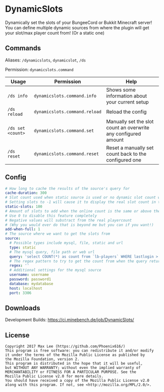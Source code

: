 # DynamicSlots
Dynamically set the slots of your BungeeCord or Bukkit Minecraft server! You can define multiple dynamic sources from where the plugin will get your slot/max player count from! (Or a static one)

## Commands

Aliases: `/dynamicslots`, `dynamicslot`, `/ds`

Permission: `dynamicslots.command`

| Usage             | Permission                    | Help                                                           |
|-------------------|-------------------------------|----------------------------------------------------------------|
| `/ds info`        | `dynamicslots.command.info`   | Shows some information about your current setup                |
| `/ds reload`      | `dynamicslots.command.reload` | Reload the config                                              |
| `/ds set <count>` | `dynamicslots.command.set`    | Manually set the slot count an overwrite any configured amount |
| `/ds reset`       | `dynamicslots.command.reset`  | Reset a manually set count back to the configured one          |

## Config

```yaml
# How long to cache the results of the source's query for
cache-duration: 300
# Slot count used when static source is used or no dynamic slot count was found
# Setting slots to -1 will cause it to display the real slot count in that case
static-slots: 100
# Amount of slots to add when the online count is the same or above the count that would be displayed
# Use 0 to disable this feature completely
# Negative values will substract from the real playercount
# (Why you would ever do that is beyond me but you can if you want!)
add-when-full: 1
# The source where we want to get the slots from
source:
  # Possible types include mysql, file, static and url
  type: static
  # The mysql query, file path or web url
  query: 'select COUNT(*) as count from `lb-players` WHERE lastlogin > DATE_ADD(NOW(), INTERVAL -1 DAY) AND onlinetime > 60'
  # The regex pattern to try to get the count from when the query returns a string
  regex: ''
  # Additional settings for the mysql source
  username: username
  password: password1
  database: mydatabase
  host: localhost
  port: 3306
  ```
  
  ## Downloads
  
  Development Builds: https://ci.minebench.de/job/DynamicSlots/
  
  ## License
  
  ```
Copyright 2017 Max Lee (https://github.com/Phoenix616/)
This program is free software: you can redistribute it and/or modify
it under the terms of the Mozilla Public License as published by
the Mozilla Foundation, version 2.
This program is distributed in the hope that it will be useful,
but WITHOUT ANY WARRANTY; without even the implied warranty of
MERCHANTABILITY or FITNESS FOR A PARTICULAR PURPOSE. See the
Mozilla Public License v2.0 for more details.
You should have received a copy of the Mozilla Public License v2.0
along with this program. If not, see <http://mozilla.org/MPL/2.0/>.
```
